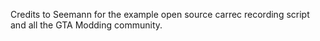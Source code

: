 Credits to Seemann for the example open source carrec recording script and all the GTA Modding community.
